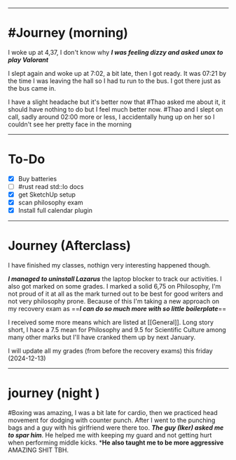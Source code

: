 
---
# #Journey (morning)

I woke up at 4,37, I don't know why ***I was feeling dizzy and asked unax to play Valorant*** 

I slept again and woke up at 7:02, a bit late, then I got ready. It was 07:21 by the time I was leaving the hall so I had tu run to the bus. I got there just as the bus came in.

I have a slight headache but it's better now that #Thao asked me about it, it should have nothing to do but I feel much better now.
#Thao and I slept on call, sadly around 02:00 more or less, I accidentally hung up on her so I couldn't see her pretty face in the morning 

---
# To-Do

- [x] Buy batteries
- [ ] #rust read std::Io docs
- [x] get SketchUp setup 
- [x] scan philosophy exam
- [x] Install full calendar plugin

---
# Journey (Afterclass)

I have finished my classes, nothign very interesting happened though. 

***I managed to uninstall Lazarus***  the laptop blocker to track our activities. I also got marked on some grades. I marked a solid 6,75 on Philosophy, I'm not proud of it at all as the mark turned out to be best for good writers and not very philosophy prone. Because of this I'm taking a new approach on my recovery exam as ==***I can do so much more with so little boilerplate***== 

I received some more means which are listed at [[General]]. 
Long story short, I hace a 7.5 mean for Philosophy and 9.5 for Scientific Culture among many other marks but I'll have cranked them up by next January.

I will update all my grades (from before the recovery exams) this friday (2024-12-13)

---
# journey (night )

#Boxing was amazing, I was a bit late for cardio, then we practiced head movement for dodging with counter punch. After I went to the punching bags and a guy with his girlfriend were there too. ***The guy (Iker) asked me to spar him***. He helped me with keeping my guard and not getting hurt when performing middle kicks. ***He also taught me to be more aggressive** 
AMAZING SHIT TBH. 